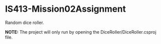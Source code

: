 # IS413-Mission02Assignment
Random dice roller.

**NOTE:** The project will only run by opening the DiceRoller/DiceRoller.csproj file.
